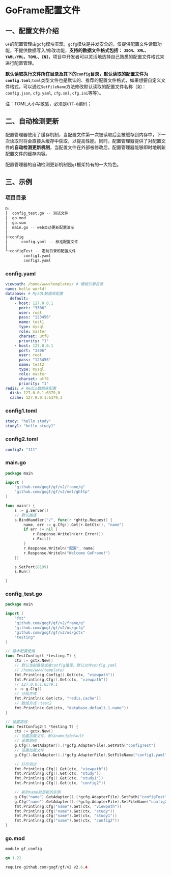 # GoFrame配置文件

## 一、配置文件介绍

`GF`的配置管理由`gcfg`模块实现，`gcfg`模块是并发安全的，仅提供配置文件读取功能，不提供数据写入/修改功能，**支持的数据文件格式包括： `JSON`、`XML`、`YAML/YML`、`TOML`、`INI`**，项目中开发者可以灵活地选择自己熟悉的配置文件格式来进行配置管理。

**默认读取执行文件所在目录及其下的`config`目录，默认读取的配置文件为`config.toml`**;`toml`类型文件也是默认的、推荐的配置文件格式，如果想要自定义文件格式，可以通过`SetFileName`方法修改默认读取的配置文件名称（如：`config.json`, `cfg.yaml`, `cfg.xml`, `cfg.ini`等等）。

注：TOML大小写敏感，必须是`UTF-8`编码；

## 二、自动检测更新

配置管理器使用了缓存机制，当配置文件第一次被读取后会被缓存到内存中，下一次读取时将会直接从缓存中获取，以提高性能。同时，配置管理器提供了对配置文件的**自动检测更新机制**，当配置文件在外部被修改后，配置管理器能够即时地刷新配置文件的缓存内容。

配置管理器的自动检测更新机制是`gf`框架特有的一大特色。

## 三、示例

### 项目目录

```bash
D:.
│  config_test.go -- 测试文件
│  go.mod
│  go.sum
│  main.go -- web自动更新配置演示
│
├─config
│      config.yaml -- 标准配置文件
│
└─configTest -- 定制目录和配置文件
        config1.yaml  
        config2.yaml
```

### config.yaml

```yaml
viewpath: /home/www/templates/ # 模板引擎目录
name: hello world!
database: # MySQL数据库配置
  default:
    - host: 127.0.0.1
      port: "3306"
      user: root
      pass: "123456"
      name: test1
      type: mysql
      role: master
      charset: utf8
      priority: "1"
    - host: 127.0.0.1
      port: "3306"
      user: root
      pass: "123456"
      name: test2
      type: mysql
      role: master
      charset: utf8
      priority: "1"
redis: # Redis数据库配置
  disk: 127.0.0.1:6379,0
  cache: 127.0.0.1:6379,1
```

### config1.toml

```yaml
study: "hello study"
study1: "hello study1"
```

### config2.toml

```yaml
config2: "111"
```

### main.go

```go
package main

import (
	"github.com/gogf/gf/v2/frame/g"
	"github.com/gogf/gf/v2/net/ghttp"
)

func main() {
	s := g.Server()
	// 默认路径
	s.BindHandler("/", func(r *ghttp.Request) {
		name, err := g.Cfg().Get(r.GetCtx(), "name")
		if err != nil {
			r.Response.Writeln(err.Error())
			r.Exit()
		}
		r.Response.Writeln("配置", name)
		r.Response.Writeln("Welcome GoFrame!")
	})

	s.SetPort(8199)
	s.Run()

}
```

### config_test.go

```go
package main

import (
	"fmt"
	"github.com/gogf/gf/v2/frame/g"
	"github.com/gogf/gf/v2/os/gcfg"
	"github.com/gogf/gf/v2/os/gctx"
	"testing"
)

// 基本配置使用
func TestConfig(t *testing.T) {
	ctx := gctx.New()
	// 默认当前路径或者config路径，默认文件config.yaml
	// /home/www/template/
	fmt.Println(g.Config().Get(ctx, "viewpath"))
	fmt.Println(g.Cfg().Get(ctx, "viewpath"))
	// 127.0.0.1:6379,1
	c := g.Cfg()
	// 分组方式
	fmt.Println(c.Get(ctx, "redis.cache"))
	// 数组方式：test2
	fmt.Println(c.Get(ctx, "database.default.1.name"))
}

// 设置路径
func TestConfig2(t *testing.T) {
	ctx := gctx.New()
	// 设置加载文件，默认name为default
	// 设置路径
	g.Cfg().GetAdapter().(*gcfg.AdapterFile).SetPath("configTest")
	// 设置加载文件
	g.Cfg().GetAdapter().(*gcfg.AdapterFile).SetFileName("config1.yaml")

	// 打印测试
	fmt.Println(g.Cfg().Get(ctx, "viewpath"))
	fmt.Println(g.Cfg().Get(ctx, "study"))
	fmt.Println(g.Cfg().Get(ctx, "study1"))
	fmt.Println(g.Cfg().Get(ctx, "config2"))

	// 新的name就是新的实例
	g.Cfg("name").GetAdapter().(*gcfg.AdapterFile).SetPath("configTest")
	g.Cfg("name").GetAdapter().(*gcfg.AdapterFile).SetFileName("config2.yaml")
	fmt.Println(g.Cfg("name").Get(ctx, "viewpath"))
	fmt.Println(g.Cfg("name").Get(ctx, "study"))
	fmt.Println(g.Cfg("name").Get(ctx, "study1"))
	fmt.Println(g.Cfg("name").Get(ctx, "config2"))
}
```

### go.mod

```go
module gf_config

go 1.21

require github.com/gogf/gf/v2 v2.6.4
```


